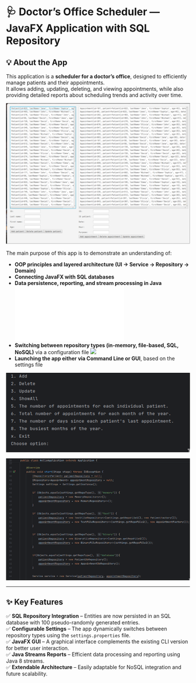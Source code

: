 # 🩺 Doctor’s Office Scheduler — JavaFX Application with SQL Repository

## 💡 About the App

This application is a **scheduler for a doctor’s office**, designed to efficiently manage patients and their appointments.  
It allows adding, updating, deleting, and viewing appointments, while also providing detailed reports about scheduling trends and activity over time.

![App Screenshot](images/javafxGUI.png)

The main purpose of this app is to demonstrate an understanding of:
- **OOP principles and layered architecture (UI → Service → Repository → Domain)**
- **Connecting JavaFX with SQL databases**
- **Data persistence, reporting, and stream processing in Java** ![](src/main/java/Service/Service.java)
- **Switching between repository types (in-memory, file-based, SQL, NoSQL)** via a configuration file   ![](settings.properties)
- **Launching the app either via Command Line or GUI**, based on the settings file

![App Screenshot](images/consoleUI.png)

![App Screenshot](images/repositoryChange.png)

---

## ✨ Key Features

✅ **SQL Repository Integration** – Entities are now persisted in an SQL database with 100 pseudo-randomly generated entries.  
✅ **Configurable Settings** – The app dynamically switches between repository types using the `settings.properties` file.  
✅ **JavaFX GUI** – A graphical interface complements the existing CLI version for better user interaction.  
✅ **Java Streams Reports** – Efficient data processing and reporting using Java 8 streams.  
✅ **Extendable Architecture** – Easily adaptable for NoSQL integration and future scalability.
